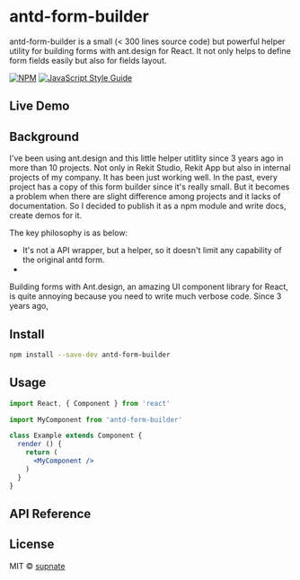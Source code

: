 # antd-form-builder

antd-form-builder is a small (< 300 lines source code) but powerful helper utility for building forms with ant.design for React. It not only helps to define form fields easily but also for fields layout.

[![NPM](https://img.shields.io/npm/v/antd-form-builder.svg)](https://www.npmjs.com/package/antd-form-builder) [![JavaScript Style Guide](https://img.shields.io/badge/code_style-standard-brightgreen.svg)](https://standardjs.com)

## Live Demo


## Background
I've been using ant.design and this little helper utitlity since 3 years ago in more than 10 projects. Not only in Rekit Studio, Rekit App but also in internal projects of my company. It has been just working well. In the past, every project has a copy of this form builder since it's really small. But it becomes a problem when there are slight difference among projects and it lacks of documentation. So I decided to publish it as a npm module and write docs, create demos for it.

The key philosophy is as below:
* It's not a API wrapper, but a helper, so it doesn't limit any capability of the original antd form.
* 



Building forms with Ant.design, an amazing UI component library for React, is quite annoying because you need to write much verbose code. Since 3 years ago, 

## Install

```bash
npm install --save-dev antd-form-builder
```

## Usage

```jsx
import React, { Component } from 'react'

import MyComponent from 'antd-form-builder'

class Example extends Component {
  render () {
    return (
      <MyComponent />
    )
  }
}
```

## API Reference

## License

MIT © [supnate](https://github.com/supnate)
